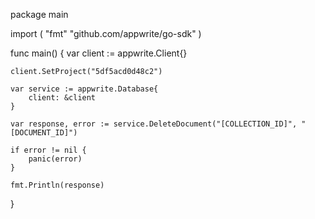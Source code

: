 package main

import (
    "fmt"
    "github.com/appwrite/go-sdk"
)

func main() {
    var client := appwrite.Client{}

    client.SetProject("5df5acd0d48c2")

    var service := appwrite.Database{
        client: &client
    }

    var response, error := service.DeleteDocument("[COLLECTION_ID]", "[DOCUMENT_ID]")

    if error != nil {
        panic(error)
    }

    fmt.Println(response)
}